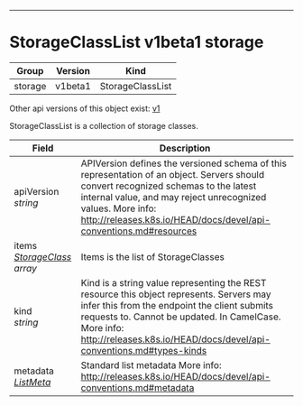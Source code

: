

-----------
# StorageClassList v1beta1 storage



Group        | Version     | Kind
------------ | ---------- | -----------
storage | v1beta1 | StorageClassList




<aside class="notice">Other api versions of this object exist: <a href="#storageclasslist-v1">v1</a> </aside>


StorageClassList is a collection of storage classes.



Field        | Description
------------ | -----------
apiVersion <br /> *string*  | APIVersion defines the versioned schema of this representation of an object. Servers should convert recognized schemas to the latest internal value, and may reject unrecognized values. More info: http://releases.k8s.io/HEAD/docs/devel/api-conventions.md#resources
items <br /> *[StorageClass](#storageclass-v1beta1) array*  | Items is the list of StorageClasses
kind <br /> *string*  | Kind is a string value representing the REST resource this object represents. Servers may infer this from the endpoint the client submits requests to. Cannot be updated. In CamelCase. More info: http://releases.k8s.io/HEAD/docs/devel/api-conventions.md#types-kinds
metadata <br /> *[ListMeta](#listmeta-v1)*  | Standard list metadata More info: http://releases.k8s.io/HEAD/docs/devel/api-conventions.md#metadata






